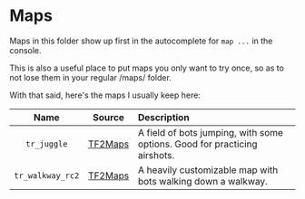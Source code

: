 # Maps

Maps in this folder show up first in the autocomplete for `map ...` in the console.

This is also a useful place to put maps you only want to try once, so as to not lose them in your regular /maps/ folder.

With that said, here's the maps I usually keep here:

| Name             | Source             | Description
| :-:              | :-:                | :-
| `tr_juggle`      | [TF2Maps][rockets] | A field of bots jumping, with some options. Good for practicing airshots.
| `tr_walkway_rc2` | [TF2Maps][walkway] | A heavily customizable map with bots walking down a walkway.

[walkway]: https://tf2maps.net/downloads/walkway.125/
[rockets]: https://tf2maps.net/downloads/juggle.768/

